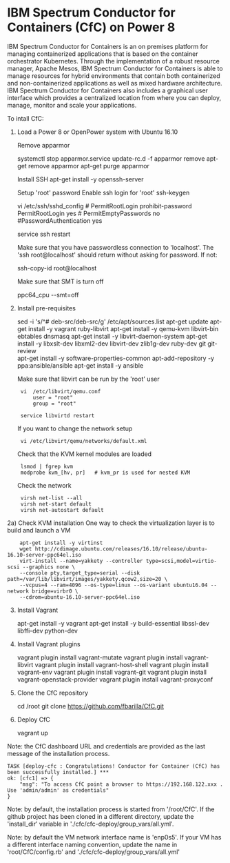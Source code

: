# IBM Spectrum Conductor for Containers (CfC) on Power 8

IBM Spectrum Conductor for Containers is an on premises platform for managing containerized applications that is based on the container orchestrator Kubernetes. Through the implementation of a  robust resource manager, Apache Mesos, IBM Spectrum Conductor for Containers is able to manage resources for hybrid environments that contain both containerized and non-containerized applications as well as mixed hardware architecture.
IBM Spectrum Conductor for Containers also includes a graphical user interface which provides a centralized location from where you can deploy, manage, monitor and scale your applications.

To intall CfC:

1) Load a Power 8 or OpenPower system with Ubuntu 16.10

    Remove apparmor

	systemctl stop apparmor.service
	update-rc.d -f apparmor remove
	apt-get remove apparmor
	apt-get purge apparmor
	
    Install SSH
    	apt-get install -y openssh-server
    
    Setup 'root' password 
    Enable ssh login for 'root'
    	ssh-keygen
	
	vi /etc/ssh/sshd_config
		# PermitRootLogin prohibit-password
		PermitRootLogin yes
		# PermitEmptyPasswords no
		#PasswordAuthentication yes
	
	service ssh restart
		    
    Make sure that you have passwordless connection to 'localhost'. The 'ssh root@localhost' should 
    return without asking for password. If not:

	ssh-copy-id root@localhost

    Make sure that SMT is turn off

	ppc64_cpu --smt=off

    
2) Install pre-requisites

	sed -i 's/^# deb-src/deb-src/g' /etc/apt/sources.list
	apt-get update
	apt-get install -y vagrant ruby-libvirt
	apt-get install -y qemu-kvm libvirt-bin  ebtables dnsmasq 
	apt-get install -y libvirt-daemon-system
	apt-get install -y libxslt-dev libxml2-dev libvirt-dev zlib1g-dev ruby-dev git  git-review	
	apt-get install -y software-properties-common
	apt-add-repository -y ppa:ansible/ansible
	apt-get install -y ansible

	Make sure that libvirt can be run by the 'root' user

		vi  /etc/libvirt/qemu.conf
			user = "root"
			group = "root"

		service libvirtd restart

	If you want to change the network setup
	
		vi /etc/libvirt/qemu/networks/default.xml
		
	Check that the KVM kernel modules are loaded
		
		lsmod | fgrep kvm
		modprobe kvm_[hv, pr]   # kvm_pr is used for nested KVM
		
	Check the network
	
		virsh net-list --all
		virsh net-start default
		virsh net-autostart default

2a) Check KVM installation
	One way to check the virtualization layer is to build and launch a VM
	
		apt-get install -y virtinst
		wget http://cdimage.ubuntu.com/releases/16.10/release/ubuntu-16.10-server-ppc64el.iso
		virt-install --name=yakkety --controller type=scsi,model=virtio-scsi --graphics none \
		--console pty,target_type=serial --disk path=/var/lib/libvirt/images/yakkety.qcow2,size=20 \
		--vcpus=4 --ram=4096 --os-type=linux --os-variant ubuntu16.04 --network bridge=virbr0 \
		--cdrom=ubuntu-16.10-server-ppc64el.iso

3) Install Vagrant

	apt-get install -y vagrant
	apt-get install -y build-essential libssl-dev libffi-dev python-dev

4) Install Vagrant plugins

	vagrant plugin install vagrant-mutate
	vagrant plugin install vagrant-libvirt
	vagrant plugin install vagrant-host-shell
	vagrant plugin install vagrant-env
	vagrant plugin install vagrant-git
	vagrant plugin install vagrant-openstack-provider
	vagrant plugin install vagrant-proxyconf

5) Clone the CfC repository

	cd /root
	git clone https://github.com/fbarilla/CfC.git

6) Deploy CfC

	vagrant up

Note: the CfC dashboard URL and credentials are provided as the last message of the installation process.  
	
	TASK [deploy-cfc : Congratulations! Conductor for Container (CfC) has been successfully installed.] ***
	ok: [cfc1] => {
    	"msg": "To access CfC point a browser to https://192.168.122.xxx . Use 'admin/admin' as credentials"
	}


Note: by default, the installation process is started from '/root/CfC'. If the github project has been cloned in a different directory, update the 'install_dir' variable in './cfc/cfc-deploy/group_vars/all.yml'.

Note: by default the VM network interface name is 'enp0s5'. If your VM has a different interface naming convention, update the name in 'root/CfC/config.rb' and './cfc/cfc-deploy/group_vars/all.yml'
